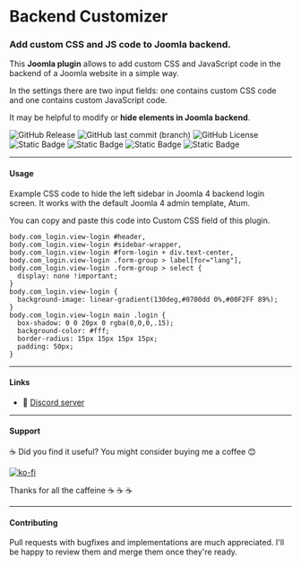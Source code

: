 # Backend Customizer
### Add custom CSS and JS code to Joomla backend.

This **Joomla plugin** allows to add custom CSS and JavaScript code in the backend of a Joomla website in a simple way.

In the settings there are two input fields: one contains custom CSS code and one contains custom JavaScript code.

It may be helpful to modify or **hide elements in Joomla backend**.

![GitHub Release](https://img.shields.io/github/v/release/gregorionuti/Joomla-Backend-Customizer)
![GitHub last commit (branch)](https://img.shields.io/github/last-commit/gregorionuti/Joomla-Backend-Customizer/main)
![GitHub License](https://img.shields.io/github/license/gregorionuti/Joomla-Backend-Customizer)
![Static Badge](https://img.shields.io/badge/joomla-cadetblue?label=platform)
![Static Badge](https://img.shields.io/badge/4.0%2B-blue?logo=joomla&logoColor=white&label=joomla)
![Static Badge](https://img.shields.io/badge/plugin-darkviolet?logo=joomla&logoColor=white&label=type)
![Static Badge](https://img.shields.io/badge/7.0%2B%20%7C%208.0%2B-purple?logo=php&logoColor=white&label=php)

---

#### Usage
Example CSS code to hide the left sidebar in Joomla 4 backend login screen. It works with the default Joomla 4 admin template, Atum.

You can copy and paste this code into Custom CSS field of this plugin.
```
body.com_login.view-login #header,
body.com_login.view-login #sidebar-wrapper,
body.com_login.view-login #form-login + div.text-center,
body.com_login.view-login .form-group > label[for="lang"],
body.com_login.view-login .form-group > select {
  display: none !important;
}
body.com_login.view-login {
  background-image: linear-gradient(130deg,#0700dd 0%,#00F2FF 89%);
}
body.com_login.view-login main .login {
  box-shadow: 0 0 20px 0 rgba(0,0,0,.15);
  background-color: #fff;
  border-radius: 15px 15px 15px 15px;
  padding: 50px;
}
```

---

#### Links
- :speech_balloon: [Discord server](https://discord.gg/VCtqbgjERH)

---

#### Support
:coffee: Did you find it useful? You might consider buying me a coffee :blush:

[![ko-fi](https://ko-fi.com/img/githubbutton_sm.svg)](https://ko-fi.com/Z8Z4U0RY9)

Thanks for all the caffeine :coffee: :coffee: :coffee:

---

#### Contributing
Pull requests with bugfixes and implementations are much appreciated. I'll be happy to review them and merge them once they're ready.
